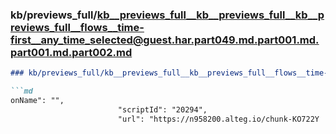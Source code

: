 ### kb/previews_full/kb__previews_full__kb__previews_full__kb__previews_full__flows__time-first__any_time_selected@guest.har.part049.md.part001.md.part001.md.part002.md

```md
### kb/previews_full/kb__previews_full__kb__previews_full__flows__time-first__any_time_selected@guest.har.part049.md.part001.md.part001.md (part 002)

```md
onName": "",
                        "scriptId": "20294",
                        "url": "https://n958200.alteg.io/chunk-KO722Y
```

```

```
